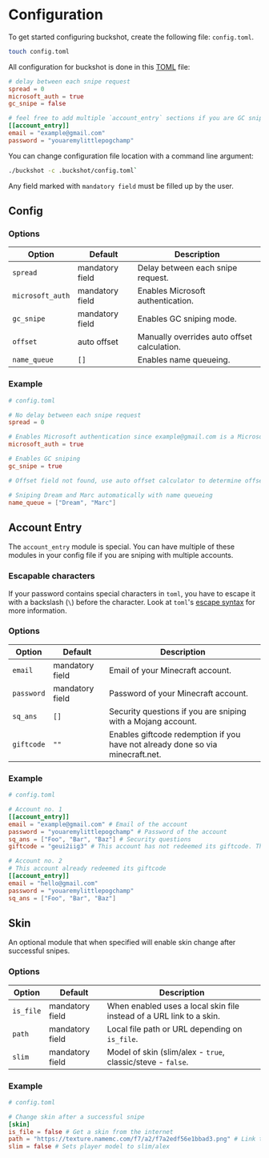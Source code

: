 # Configuration

To get started configuring buckshot, create the following file: `config.toml`.

```sh
touch config.toml
```

All configuration for buckshot is done in this [TOML](https://github.com/toml-lang/toml) file:

```toml
# delay between each snipe request
spread = 0
microsoft_auth = true
gc_snipe = false

# feel free to add multiple `account_entry` sections if you are GC sniping and want to provide multiple accounts to snipe with
[[account_entry]]
email = "example@gmail.com"
password = "youaremylittlepogchamp"
```

You can change configuration file location with a command line argument:
```sh
./buckshot -c .buckshot/config.toml`
```

Any field marked with `mandatory field` must be filled up by the user.

## Config

### Options

| Option            | Default                         | Description                                                      |
| ----------------- | ------------------------------- | ---------------------------------------------------------------- |
| `spread`          | mandatory field                 | Delay between each snipe request.                                |
| `microsoft_auth`  | mandatory field                 | Enables Microsoft authentication.                                |
| `gc_snipe`        | mandatory field                 | Enables GC sniping mode.                                         |
| `offset`          | auto offset                     | Manually overrides auto offset calculation.                      |
| `name_queue `     | `[]`                            | Enables name queueing.                                           |

### Example

```toml
# config.toml

# No delay between each snipe request
spread = 0

# Enables Microsoft authentication since example@gmail.com is a Microsoft account
microsoft_auth = true

# Enables GC sniping
gc_snipe = true

# Offset field not found, use auto offset calculator to determine offset

# Sniping Dream and Marc automatically with name queueing
name_queue = ["Dream", "Marc"]
```

## Account Entry

The `account_entry` module is special. You can have multiple of these modules in your config file if you are sniping with multiple accounts.

### Escapable characters

If your password contains special characters in `toml`, you have to escape it with a backslash (`\`) before the character. Look at `toml`'s [escape syntax](https://github.com/toml-lang/toml#user-content-string) for more information.

### Options

| Option            | Default                         | Description                                                                    |
| ----------------- | ------------------------------- | ------------------------------------------------------------------------------ |
| `email `          | mandatory field                 | Email of your Minecraft account.                                               |
| `password`        | mandatory field                 | Password of your Minecraft account.                                            |
| `sq_ans`          | `[]`                            | Security questions if you are sniping with a Mojang account.                   |
| `giftcode`        | `""`                            | Enables giftcode redemption if you have not already done so via minecraft.net. |

### Example

```toml
# config.toml

# Account no. 1
[[account_entry]]
email = "example@gmail.com" # Email of the account
password = "youaremylittlepogchamp" # Password of the account
sq_ans = ["Foo", "Bar", "Baz"] # Security questions
giftcode = "geui2iig3" # This account has not redeemed its giftcode. This sniper will redeem this account's giftcode (geui2iig3) during authentication

# Account no. 2
# This account already redeemed its giftcode
[[account_entry]]
email = "hello@gmail.com"
password = "youaremylittlepogchamp"
sq_ans = ["Foo", "Bar", "Baz"]
```

## Skin

An optional module that when specified will enable skin change after successful snipes.

### Options

| Option            | Default                         | Description                                                          |
| ----------------- | ------------------------------- | -------------------------------------------------------------------- |
| `is_file`         | mandatory field                 | When enabled uses a local skin file instead of a URL link to a skin. |
| `path`            | mandatory field                 | Local file path or URL depending on `is_file`.                       |
| `slim`            | mandatory field                 | Model of skin (slim/alex - `true`, classic/steve - `false`.          |

### Example

```toml
# config.toml

# Change skin after a successful snipe
[skin]
is_file = false # Get a skin from the internet
path = "https://texture.namemc.com/f7/a2/f7a2edf56e1bbad3.png" # Link to skin
slim = false # Sets player model to slim/alex
```
